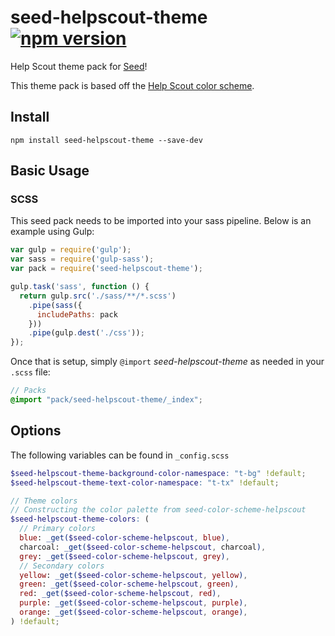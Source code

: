 # seed-helpscout-theme [![npm version](https://badge.fury.io/js/seed-helpscout-theme.svg)](https://badge.fury.io/js/seed-helpscout-theme)

Help Scout theme pack for [Seed](https://github.com/helpscout/seed)!

This theme pack is based off the [Help Scout color scheme](https://github.com/helpscout/seed-color-scheme-helpscout).

## Install
```
npm install seed-helpscout-theme --save-dev
```


## Basic Usage

### SCSS
This seed pack needs to be imported into your sass pipeline. Below is an example using Gulp:


```javascript
var gulp = require('gulp');
var sass = require('gulp-sass');
var pack = require('seed-helpscout-theme');

gulp.task('sass', function () {
  return gulp.src('./sass/**/*.scss')
    .pipe(sass({
      includePaths: pack
    }))
    .pipe(gulp.dest('./css'));
});
```

Once that is setup, simply `@import` *seed-helpscout-theme* as needed in your `.scss` file:

```scss
// Packs
@import "pack/seed-helpscout-theme/_index";
```

## Options

The following variables can be found in `_config.scss`

```scss
$seed-helpscout-theme-background-color-namespace: "t-bg" !default;
$seed-helpscout-theme-text-color-namespace: "t-tx" !default;

// Theme colors
// Constructing the color palette from seed-color-scheme-helpscout
$seed-helpscout-theme-colors: (
  // Primary colors
  blue: _get($seed-color-scheme-helpscout, blue),
  charcoal: _get($seed-color-scheme-helpscout, charcoal),
  grey: _get($seed-color-scheme-helpscout, grey),
  // Secondary colors
  yellow: _get($seed-color-scheme-helpscout, yellow),
  green: _get($seed-color-scheme-helpscout, green),
  red: _get($seed-color-scheme-helpscout, red),
  purple: _get($seed-color-scheme-helpscout, purple),
  orange: _get($seed-color-scheme-helpscout, orange),
) !default;
```
